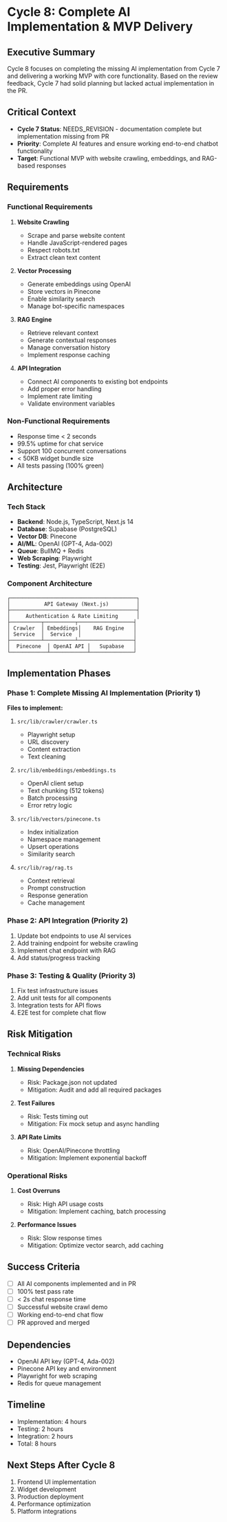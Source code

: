 # Cycle 8: Complete AI Implementation & MVP Delivery

## Executive Summary
Cycle 8 focuses on completing the missing AI implementation from Cycle 7 and delivering a working MVP with core functionality. Based on the review feedback, Cycle 7 had solid planning but lacked actual implementation in the PR.

## Critical Context
- **Cycle 7 Status**: NEEDS_REVISION - documentation complete but implementation missing from PR
- **Priority**: Complete AI features and ensure working end-to-end chatbot functionality
- **Target**: Functional MVP with website crawling, embeddings, and RAG-based responses

## Requirements

### Functional Requirements
1. **Website Crawling**
   - Scrape and parse website content
   - Handle JavaScript-rendered pages
   - Respect robots.txt
   - Extract clean text content

2. **Vector Processing**
   - Generate embeddings using OpenAI
   - Store vectors in Pinecone
   - Enable similarity search
   - Manage bot-specific namespaces

3. **RAG Engine**
   - Retrieve relevant context
   - Generate contextual responses
   - Manage conversation history
   - Implement response caching

4. **API Integration**
   - Connect AI components to existing bot endpoints
   - Add proper error handling
   - Implement rate limiting
   - Validate environment variables

### Non-Functional Requirements
- Response time < 2 seconds
- 99.5% uptime for chat service
- Support 100 concurrent conversations
- < 50KB widget bundle size
- All tests passing (100% green)

## Architecture

### Tech Stack
- **Backend**: Node.js, TypeScript, Next.js 14
- **Database**: Supabase (PostgreSQL)
- **Vector DB**: Pinecone
- **AI/ML**: OpenAI (GPT-4, Ada-002)
- **Queue**: BullMQ + Redis
- **Web Scraping**: Playwright
- **Testing**: Jest, Playwright (E2E)

### Component Architecture
```
┌─────────────────────────────────────────┐
│           API Gateway (Next.js)         │
├─────────────────────────────────────────┤
│     Authentication & Rate Limiting      │
├──────────┬──────────┬──────────────────┤
│ Crawler  │ Embeddings│    RAG Engine   │
│ Service  │  Service  │                 │
├──────────┴──────────┴──────────────────┤
│  Pinecone  │ OpenAI API │   Supabase   │
└────────────┴────────────┴──────────────┘
```

## Implementation Phases

### Phase 1: Complete Missing AI Implementation (Priority 1)
**Files to implement:**
1. `src/lib/crawler/crawler.ts`
   - Playwright setup
   - URL discovery
   - Content extraction
   - Text cleaning

2. `src/lib/embeddings/embeddings.ts`
   - OpenAI client setup
   - Text chunking (512 tokens)
   - Batch processing
   - Error retry logic

3. `src/lib/vectors/pinecone.ts`
   - Index initialization
   - Namespace management
   - Upsert operations
   - Similarity search

4. `src/lib/rag/rag.ts`
   - Context retrieval
   - Prompt construction
   - Response generation
   - Cache management

### Phase 2: API Integration (Priority 2)
1. Update bot endpoints to use AI services
2. Add training endpoint for website crawling
3. Implement chat endpoint with RAG
4. Add status/progress tracking

### Phase 3: Testing & Quality (Priority 3)
1. Fix test infrastructure issues
2. Add unit tests for all components
3. Integration tests for API flows
4. E2E test for complete chat flow

## Risk Mitigation

### Technical Risks
1. **Missing Dependencies**
   - Risk: Package.json not updated
   - Mitigation: Audit and add all required packages

2. **Test Failures**
   - Risk: Tests timing out
   - Mitigation: Fix mock setup and async handling

3. **API Rate Limits**
   - Risk: OpenAI/Pinecone throttling
   - Mitigation: Implement exponential backoff

### Operational Risks
1. **Cost Overruns**
   - Risk: High API usage costs
   - Mitigation: Implement caching, batch processing

2. **Performance Issues**
   - Risk: Slow response times
   - Mitigation: Optimize vector search, add caching

## Success Criteria
- [ ] All AI components implemented and in PR
- [ ] 100% test pass rate
- [ ] < 2s chat response time
- [ ] Successful website crawl demo
- [ ] Working end-to-end chat flow
- [ ] PR approved and merged

## Dependencies
- OpenAI API key (GPT-4, Ada-002)
- Pinecone API key and environment
- Playwright for web scraping
- Redis for queue management

## Timeline
- Implementation: 4 hours
- Testing: 2 hours
- Integration: 2 hours
- Total: 8 hours

## Next Steps After Cycle 8
1. Frontend UI implementation
2. Widget development
3. Production deployment
4. Performance optimization
5. Platform integrations